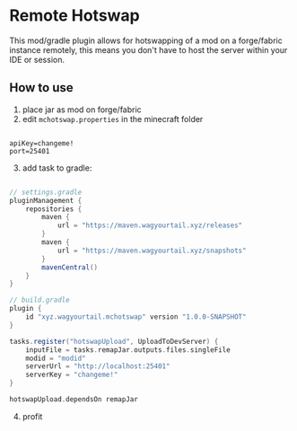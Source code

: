 
# Remote Hotswap

This mod/gradle plugin allows for hotswapping of a mod on a forge/fabric instance remotely,
this means you don't have to host the server within your IDE or session.

## How to use

1. place jar as mod on forge/fabric
2. edit `mchotswap.properties` in the minecraft folder

```properties

apiKey=changeme!
port=25401

```

3. add task to gradle:

```groovy

// settings.gradle
pluginManagement {
    repositories {
        maven {
            url = "https://maven.wagyourtail.xyz/releases"
        }
        maven {
            url = "https://maven.wagyourtail.xyz/snapshots"
        }
        mavenCentral()
    }
}

// build.gradle
plugin {
    id "xyz.wagyourtail.mchotswap" version "1.0.0-SNAPSHOT"
}

tasks.register("hotswapUpload", UploadToDevServer) {
    inputFile = tasks.remapJar.outputs.files.singleFile
    modid = "modid"
    serverUrl = "http://localhost:25401"
    serverKey = "changeme!"
}

hotswapUpload.dependsOn remapJar

```

4. profit